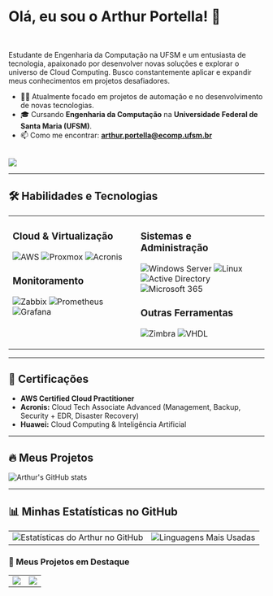 # Olá, eu sou o Arthur Portella! 👋

<br>

Estudante de Engenharia da Computação na UFSM e um entusiasta de tecnologia, apaixonado por desenvolver novas soluções e explorar o universo de Cloud Computing. Busco constantemente aplicar e expandir meus conhecimentos em projetos desafiadores.

- 👨‍💻 Atualmente focado em projetos de automação e no desenvolvimento de novas tecnologias.
- 🎓 Cursando **Engenharia da Computação** na **Universidade Federal de Santa Maria (UFSM)**.
- 📫 Como me encontrar: **arthur.portella@ecomp.ufsm.br**

<br>

<a href="https://www.linkedin.com/in/arthur-portellaa" target="_blank">
  <img src="https://img.shields.io/badge/LinkedIn-0077B5?style=for-the-badge&logo=linkedin&logoColor=white" />
</a>

---

## 🛠️ Habilidades e Tecnologias

<table>
  <tr>
    <td valign="top" width="50%">
      <h3>Cloud & Virtualização</h3>
      <p>
        <img src="https://img.shields.io/badge/AWS-232F3E?style=for-the-badge&logo=amazon-aws&logoColor=white" alt="AWS" />
        <img src="https://img.shields.io/badge/Proxmox-E52A00?style=for-the-badge&logo=proxmox&logoColor=white" alt="Proxmox" />
        <img src="https://img.shields.io/badge/Acronis-0E0E2E?style=for-the-badge&logo=acronis&logoColor=white" alt="Acronis" />
      </p>
      <h3>Monitoramento</h3>
      <p>
        <img src="https://img.shields.io/badge/Zabbix-D40000?style=for-the-badge&logo=zabbix&logoColor=white" alt="Zabbix" />
        <img src="https://img.shields.io/badge/Prometheus-E6522C?style=for-the-badge&logo=prometheus&logoColor=white" alt="Prometheus" />
        <img src="https://img.shields.io/badge/Grafana-F46800?style=for-the-badge&logo=grafana&logoColor=white" alt="Grafana" />
      </p>
    </td>
    <td valign="top" width="50%">
      <h3>Sistemas e Administração</h3>
      <p>
        <img src="https://img.shields.io/badge/Windows_Server-0078D6?style=for-the-badge&logo=windows-server&logoColor=white" alt="Windows Server" />
        <img src="https://img.shields.io/badge/Linux-FCC624?style=for-the-badge&logo=linux&logoColor=black" alt="Linux" />
        <img src="https://img.shields.io/badge/Active_Directory-0078D6?style=for-the-badge&logo=windows&logoColor=white" alt="Active Directory" />
        <img src="https://img.shields.io/badge/Microsoft_365-0078D4?style=for-the-badge&logo=microsoft-office&logoColor=white" alt="Microsoft 365" />
      </p>
      <h3>Outras Ferramentas</h3>
       <p>
        <img src="https://img.shields.io/badge/Zimbra-2F74A8?style=for-the-badge&logo=zimbra&logoColor=white" alt="Zimbra" />
        <img src="https://img.shields.io/badge/VHDL-004B87?style=for-the-badge" alt="VHDL" />
      </p>
    </td>
  </tr>
</table>

---

## 📜 Certificações

- **AWS Certified Cloud Practitioner**
- **Acronis:** Cloud Tech Associate Advanced (Management, Backup, Security + EDR, Disaster Recovery)
- **Huawei:** Cloud Computing & Inteligência Artificial

---

## 🔥 Meus Projetos


![Arthur's GitHub stats](https://github-readme-stats.vercel.app/api?username=arthurportella&show_icons=true&theme=dark&include_all_commits=true&count_private=true)


---
## 📊 Minhas Estatísticas no GitHub

<table>
  <tr>
    <td valign="top">
      <img src="https://github-readme-stats.vercel.app/api?username=arthurportella&show_icons=true&theme=tokyonight&include_all_commits=true&count_private=true" alt="Estatísticas do Arthur no GitHub" />
    </td>
    <td valign="top">
      <img src="https://github-readme-stats.vercel.app/api/top-langs/?username=arthurportella&layout=compact&theme=tokyonight" alt="Linguagens Mais Usadas" />
    </td>
  </tr>
</table>

### 🚀 Meus Projetos em Destaque
<table>
  <tr>
    <td valign="top">
      <a href="https://github.com/arthurportella/comedouros-automaticos">
        <img src="https://github-readme-stats.vercel.app/api/pin/?username=arthurportella&repo=comedouros-automaticos&theme=tokyonight" />
      </a>
    </td>
    <td valign="top">
      <a href="https://github.com/arthurportella/mips-vhdl">
        <img src="https://github-readme-stats.vercel.app/api/pin/?username=arthurportella&repo=mips-vhdl&theme=tokyonight" />
      </a>
    </td>
  </tr>
</table>
